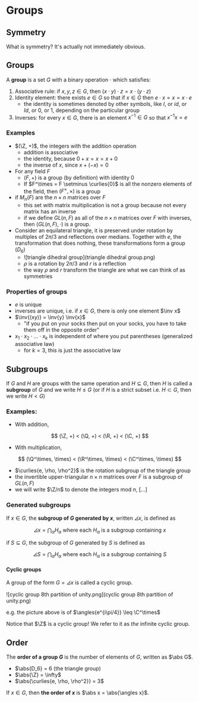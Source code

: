 # Groups

$$
\newcommand{\ds}{\displaystyle}
\newcommand{\curlies}[1]{\left\lbrace #1 \right\rbrace}
\newcommand{\abs}[1]{\left\lvert #1 \right\rvert}
\newcommand{\angles}[1]{\left\langle #1 \right\rangle}
\newcommand{\inv}[1]{#1^{-1}}
$$

## Symmetry

What is symmetry? It's actually not immediately obvious.

## Groups

A **group** is a set $G$ with a binary operation $\cdot$ which satisfies:

1. Associative rule: if $x, y, z \in G$, then $(x \cdot y) \cdot z = x \cdot (y \cdot z)$
2. Identity element: there exists $e \in G$ so that if $x \in G$ then $e \cdot x = x = x \cdot e$
   - the identity is sometimes denoted by other symbols, like $I$, or $id$, or $Id$, or $0$, or $1$, depending on the particular group
3. Inverses: for every $x \in G$, there is an element $x^{-1} \in G$ so that $x^{-1} x = e$

### Examples

- $(\Z, +)$, the integers with the addition operation
  - addition is associative
  - the identity, because $0 + x = x = x + 0$
  - the inverse of $x$, since $x + (-x) = 0$
- For any field $F$
  - $(F, +)$ is a group (by definition) with identity $0$
  - If $F^\times = F \setminus \curlies{0}$ is all the nonzero elements of the field, then $(F^\times, \times)$ is a group
- if $M_n(F)$ are the $n \times n$ matrices over $F$
  - this set with matrix multiplication is not a group because not every matrix has an inverse
  - if we define $GL(n, F)$ as all of the $n \times n$ matrices over $F$ with inverses, then $(GL(n, F), \cdot)$ is a group.
- Consider an equilateral triangle, it is preserved under rotation by multiples of $2\pi/3$ and reflections over medians. Together with $e$, the transformation that does nothing, these transformations form a group ($D_6$)
  - ![triangle dihedral group](triangle dihedral group.png)
  - $\rho$ is a rotation by $2\pi/3$ and $r$ is a reflection
  - the way $\rho$ and $r$ transform the triangle are what we can think of as symmetries

### Properties of groups

- $e$ is unique
- inverses are unique, i.e. if $x \in G$, there is only one element $\inv x$
- $\inv{(xy)} = \inv{y} \inv{x}$
  - "if you put on your socks then put on your socks, you have to take them off in the opposite order"
- $x_1 \cdot x_2 \cdot ... \cdot x_k$ is independent of where you put parentheses (generalized associative law)
  - for $k = 3$, this is just the associative law

## Subgroups

If $G$ and $H$ are groups with the same operation and $H \subseteq G$, then $H$ is called a **subgroup** of $G$ and we write $H \leq G$ (or if $H$ is a strict subset i.e. $H \subset G$, then we write $H < G$)

### Examples:

- With addition,

$$
(\Z, +) < (\Q, +) < (\R, +) < (\C, +)
$$

- With multiplication,

$$
(\Q^\times, \times) < (\R^\times, \times) < (\C^\times, \times)
$$

- $\curlies{e, \rho, \rho^2}$ is the rotation subgroup of the triangle group
- the invertible upper-triangular $n \times n$ matrices over $F$ is a subgroup of $GL(n, F)$
- we will write $\Z/n$ to denote the integers mod $n$, [...]

### Generated subgroups

If $x \in G$, the **subgroup of $G$ generated by $x$**, written $\angles x$, is defined as

$$
\angles x = \bigcap_{\alpha} H_\alpha \text{ where each $H_\alpha$ is a subgroup containing $x$}
$$

if $S \subseteq G$, the subgroup of $G$ generated by $S$ is defined as

$$
\angles S = \bigcap_{\alpha} H_\alpha \text{ where each $H_\alpha$ is a subgroup containing $S$}
$$

#### Cyclic groups

A group of the form $G = \angles x$ is called a cyclic group.

![cyclic group 8th partition of unity.png](cyclic group 8th partition of unity.png)

e.g. the picture above is of $\angles{e^{i\pi/4}} \leq \C^\times$

Notice that $\Z$ is a cyclic group! We refer to it as *the* infinite cyclic group.

## Order

The **order of a group $G$** is the number of elements of $G$, written as $\abs G$.

- $\abs{D_6} = 6​ (the triangle group)
- $\abs{\Z} = \infty$
- $\abs{\curlies{e, \rho, \rho^2}} = 3$

If $x \in G$, then **the order of $x$** is $\abs x = \abs{\angles x}$.